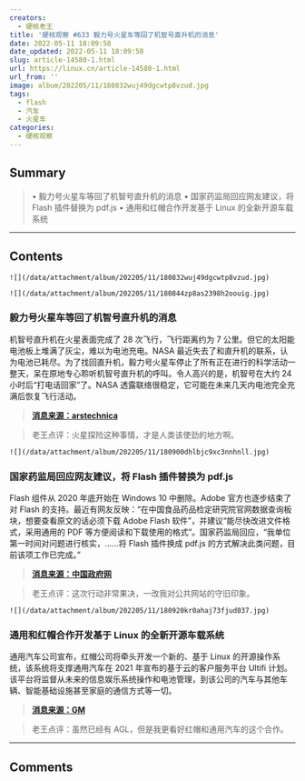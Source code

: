 ```yaml
---
creators:
  - 硬核老王
title: '硬核观察 #633 毅力号火星车等回了机智号直升机的消息'
date: 2022-05-11 18:09:58
date_updated: 2022-05-11 18:09:58
slug: article-14580-1.html
url: https://linux.cn/article-14580-1.html
url_from: ''
image: album/202205/11/180832wuj49dgcwtp8vzud.jpg
tags:
  - flash
  - 汽车
  - 火星车
categories:
  - 硬核观察
---
```


## Summary

> • 毅力号火星车等回了机智号直升机的消息 • 国家药监局回应网友建议，将 Flash 插件替换为 pdf.js • 通用和红帽合作开发基于 Linux 的全新开源车载系统

***

<!-- more -->

## Contents

`![](/data/attachment/album/202205/11/180832wuj49dgcwtp8vzud.jpg)`

`![](/data/attachment/album/202205/11/180844zp8as2398h2oouig.jpg)`

### 毅力号火星车等回了机智号直升机的消息

机智号直升机在火星表面完成了 28 次飞行，飞行距离约为 7 公里。但它的太阳能电池板上堆满了灰尘，难以为电池充电。NASA 最近失去了和直升机的联系，认为电池已耗尽。为了找回直升机，毅力号火星车停止了所有正在进行的科学活动一整天，呆在原地专心聆听机智号直升机的呼叫。令人高兴的是，机智号在大约 24 小时后“打电话回家”了。NASA 透露联络很稳定，它可能在未来几天内电池完全充满后恢复飞行活动。

> 
> **[消息来源：arstechnica](https://arstechnica.com/science/2022/05/after-an-amazing-run-on-mars-nasas-helicopter-faces-a-long-dark-winter/)**
> 
> 
> 

> 
> 老王点评：火星探险这种事情，才是人类该使劲的地方啊。
> 
> 
> 

`![](/data/attachment/album/202205/11/180900dhlbjc9xc3nnhnll.jpg)`

### 国家药监局回应网友建议，将 Flash 插件替换为 pdf.js

Flash 组件从 2020 年底开始在 Windows 10 中删除。Adobe 官方也逐步结束了对 Flash 的支持。最近有网友反映：“在中国食品药品检定研究院官网数据查询板块，想要查看原文的话必须下载 Adobe Flash 软件”，并建议“能尽快改进文件格式，采用通用的 PDF 等方便阅读和下载使用的格式”。国家药监局回应，“我单位第一时间对问题进行核实，……将 Flash 插件换成 pdf.js 的方式解决此类问题，目前该项工作已完成。”

> 
> **[消息来源：中国政府网](http://www.gov.cn/hudong/2022-05/09/content_5689229.htm)**
> 
> 
> 

> 
> 老王点评：这次行动非常果决，一改我对公共网站的守旧印象。
> 
> 
> 

`![](/data/attachment/album/202205/11/180920kr0ahaj73fjud037.jpg)`

### 通用和红帽合作开发基于 Linux 的全新开源车载系统

通用汽车公司宣布，红帽公司将牵头开发一个新的、基于 Linux 的开源操作系统，该系统将支撑通用汽车在 2021 年宣布的基于云的客户服务平台 Ultifi 计划。该平台将监督从未来的信息娱乐系统操作和电池管理，到该公司的汽车与其他车辆、智能基础设施甚至家庭的通信方式等一切。

> 
> **[消息来源：GM](https://media.gm.com/media/us/en/gm/home.detail.html/content/Pages/news/us/en/2022/may/0510-redhat.html)**
> 
> 
> 

> 
> 老王点评：虽然已经有 AGL，但是我更看好红帽和通用汽车的这个合作。
> 
> 
>

***

## Comments
